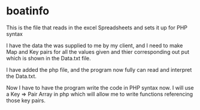 boatinfo
========

This is the file that reads in the excel Spreadsheets and sets it up for PHP syntax


I have the data the was supplied to me by my client, and I need to make Map and Key pairs for all the values given and thier corresponding out put which is shown in the Data.txt file.

I have added the php file, and the program now fully can read and interpret the Data.txt. 

Now I have to have the program write the code in PHP syntax now. I will use a Key => Pair Array in php which will allow me to write functions referencing those key pairs. 

